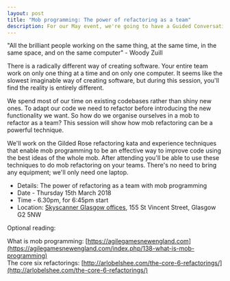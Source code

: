 ```yaml
---
layout: post
title: "Mob programming: The power of refactoring as a team"
description: For our May event, we're going to have a Guided Conversation about personal projects. 6.30pm, Thursday 15th February, at Swipii.
---
```


<!-- Skyscanner have kindly volunteered to host us at their Glasgow offices on St. Vincent Street, so you will need to sign-up to get on the list: [CodeCraft Mob Programming Sign-Up](https://www.eventbrite.co.uk/e/codecraft-book-club-tickets-41007602844) -->

"All the brilliant people working on the same thing, at the same time, in the same space, and on the same computer" - Woody Zuill

There is a radically different way of creating software. Your entire team work on only one thing at a time and on only one computer. It seems like the slowest imaginable way of creating software, but during this session, you'll find the reality is entirely different.

We spend most of our time on existing codebases rather than shiny new ones. To adapt our code we need to refactor before introducing the new functionality we want. So how do we organise ourselves in a mob to refactor as a team? This session will show how mob refactoring can be a powerful technique.
 
We'll work on the Gilded Rose refactoring kata and experience techniques that enable mob programming to be an effective way to improve code using the best ideas of the whole mob. After attending you'll be able to use these techniques to do mob refactoring on your teams.
There's no need to bring any equipment; we'll only need one laptop.

* Details: The power of refactoring as a team with mob programming
* Date - Thursday 15th March 2018
* Time - 6.30pm, for 6:45pm start
* Location: <a href="http://maps.google.com/maps?q=55.8618%2C-4.25924+%28Skyscanner+Glasgow+Offices%2C+151-155+St+Vincent+Street+Glasgow.+G2+5NW%29">Skyscanner Glasgow offices</a>, 155 St Vincent Street, Glasgow G2 5NW
<!-- * Tickets: [EventBrite](https://www.eventbrite.co.uk/e/codecraft-book-club-tickets-41007602844) -->

Optional reading:

What is mob programming: [https://agilegamesnewengland.com](https://agilegamesnewengland.com/index.php/138-what-is-mob-programming)  
The core six refactorings: [http://arlobelshee.com/the-core-6-refactorings/](http://arlobelshee.com/the-core-6-refactorings/)
